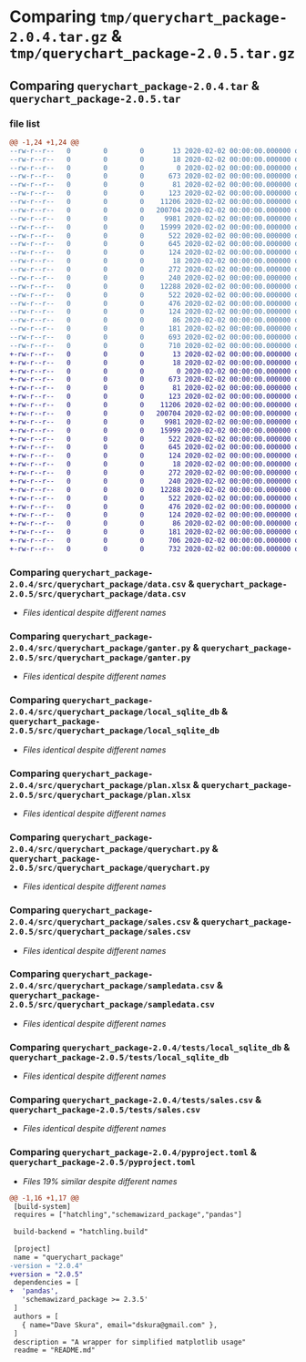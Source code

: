 # Comparing `tmp/querychart_package-2.0.4.tar.gz` & `tmp/querychart_package-2.0.5.tar.gz`

## Comparing `querychart_package-2.0.4.tar` & `querychart_package-2.0.5.tar`

### file list

```diff
@@ -1,24 +1,24 @@
--rw-r--r--   0        0        0       13 2020-02-02 00:00:00.000000 querychart_package-2.0.4/test.csv
--rw-r--r--   0        0        0       18 2020-02-02 00:00:00.000000 querychart_package-2.0.4/src/querychart_package/.schemawiz_config3
--rw-r--r--   0        0        0        0 2020-02-02 00:00:00.000000 querychart_package-2.0.4/src/querychart_package/__init__.py
--rw-r--r--   0        0        0      673 2020-02-02 00:00:00.000000 querychart_package-2.0.4/src/querychart_package/data.csv
--rw-r--r--   0        0        0       81 2020-02-02 00:00:00.000000 querychart_package-2.0.4/src/querychart_package/fieldcounts.tsv
--rw-r--r--   0        0        0      123 2020-02-02 00:00:00.000000 querychart_package-2.0.4/src/querychart_package/gant_data.csv
--rw-r--r--   0        0        0    11206 2020-02-02 00:00:00.000000 querychart_package-2.0.4/src/querychart_package/ganter.py
--rw-r--r--   0        0        0   200704 2020-02-02 00:00:00.000000 querychart_package-2.0.4/src/querychart_package/local_sqlite_db
--rw-r--r--   0        0        0     9981 2020-02-02 00:00:00.000000 querychart_package-2.0.4/src/querychart_package/plan.xlsx
--rw-r--r--   0        0        0    15999 2020-02-02 00:00:00.000000 querychart_package-2.0.4/src/querychart_package/querychart.py
--rw-r--r--   0        0        0      522 2020-02-02 00:00:00.000000 querychart_package-2.0.4/src/querychart_package/sales.csv
--rw-r--r--   0        0        0      645 2020-02-02 00:00:00.000000 querychart_package-2.0.4/src/querychart_package/sampledata.csv
--rw-r--r--   0        0        0      124 2020-02-02 00:00:00.000000 querychart_package-2.0.4/src/querychart_package/widesales.csv
--rw-r--r--   0        0        0       18 2020-02-02 00:00:00.000000 querychart_package-2.0.4/tests/.schemawiz_config3
--rw-r--r--   0        0        0      272 2020-02-02 00:00:00.000000 querychart_package-2.0.4/tests/chart_csv_columns.py
--rw-r--r--   0        0        0      240 2020-02-02 00:00:00.000000 querychart_package-2.0.4/tests/chart_csv_rows.py
--rw-r--r--   0        0        0    12288 2020-02-02 00:00:00.000000 querychart_package-2.0.4/tests/local_sqlite_db
--rw-r--r--   0        0        0      522 2020-02-02 00:00:00.000000 querychart_package-2.0.4/tests/sales.csv
--rw-r--r--   0        0        0      476 2020-02-02 00:00:00.000000 querychart_package-2.0.4/tests/tester.py
--rw-r--r--   0        0        0      124 2020-02-02 00:00:00.000000 querychart_package-2.0.4/tests/widesales.csv
--rw-r--r--   0        0        0       86 2020-02-02 00:00:00.000000 querychart_package-2.0.4/.gitignore
--rw-r--r--   0        0        0      181 2020-02-02 00:00:00.000000 querychart_package-2.0.4/README.md
--rw-r--r--   0        0        0      693 2020-02-02 00:00:00.000000 querychart_package-2.0.4/pyproject.toml
--rw-r--r--   0        0        0      710 2020-02-02 00:00:00.000000 querychart_package-2.0.4/PKG-INFO
+-rw-r--r--   0        0        0       13 2020-02-02 00:00:00.000000 querychart_package-2.0.5/test.csv
+-rw-r--r--   0        0        0       18 2020-02-02 00:00:00.000000 querychart_package-2.0.5/src/querychart_package/.schemawiz_config3
+-rw-r--r--   0        0        0        0 2020-02-02 00:00:00.000000 querychart_package-2.0.5/src/querychart_package/__init__.py
+-rw-r--r--   0        0        0      673 2020-02-02 00:00:00.000000 querychart_package-2.0.5/src/querychart_package/data.csv
+-rw-r--r--   0        0        0       81 2020-02-02 00:00:00.000000 querychart_package-2.0.5/src/querychart_package/fieldcounts.tsv
+-rw-r--r--   0        0        0      123 2020-02-02 00:00:00.000000 querychart_package-2.0.5/src/querychart_package/gant_data.csv
+-rw-r--r--   0        0        0    11206 2020-02-02 00:00:00.000000 querychart_package-2.0.5/src/querychart_package/ganter.py
+-rw-r--r--   0        0        0   200704 2020-02-02 00:00:00.000000 querychart_package-2.0.5/src/querychart_package/local_sqlite_db
+-rw-r--r--   0        0        0     9981 2020-02-02 00:00:00.000000 querychart_package-2.0.5/src/querychart_package/plan.xlsx
+-rw-r--r--   0        0        0    15999 2020-02-02 00:00:00.000000 querychart_package-2.0.5/src/querychart_package/querychart.py
+-rw-r--r--   0        0        0      522 2020-02-02 00:00:00.000000 querychart_package-2.0.5/src/querychart_package/sales.csv
+-rw-r--r--   0        0        0      645 2020-02-02 00:00:00.000000 querychart_package-2.0.5/src/querychart_package/sampledata.csv
+-rw-r--r--   0        0        0      124 2020-02-02 00:00:00.000000 querychart_package-2.0.5/src/querychart_package/widesales.csv
+-rw-r--r--   0        0        0       18 2020-02-02 00:00:00.000000 querychart_package-2.0.5/tests/.schemawiz_config3
+-rw-r--r--   0        0        0      272 2020-02-02 00:00:00.000000 querychart_package-2.0.5/tests/chart_csv_columns.py
+-rw-r--r--   0        0        0      240 2020-02-02 00:00:00.000000 querychart_package-2.0.5/tests/chart_csv_rows.py
+-rw-r--r--   0        0        0    12288 2020-02-02 00:00:00.000000 querychart_package-2.0.5/tests/local_sqlite_db
+-rw-r--r--   0        0        0      522 2020-02-02 00:00:00.000000 querychart_package-2.0.5/tests/sales.csv
+-rw-r--r--   0        0        0      476 2020-02-02 00:00:00.000000 querychart_package-2.0.5/tests/tester.py
+-rw-r--r--   0        0        0      124 2020-02-02 00:00:00.000000 querychart_package-2.0.5/tests/widesales.csv
+-rw-r--r--   0        0        0       86 2020-02-02 00:00:00.000000 querychart_package-2.0.5/.gitignore
+-rw-r--r--   0        0        0      181 2020-02-02 00:00:00.000000 querychart_package-2.0.5/README.md
+-rw-r--r--   0        0        0      706 2020-02-02 00:00:00.000000 querychart_package-2.0.5/pyproject.toml
+-rw-r--r--   0        0        0      732 2020-02-02 00:00:00.000000 querychart_package-2.0.5/PKG-INFO
```

### Comparing `querychart_package-2.0.4/src/querychart_package/data.csv` & `querychart_package-2.0.5/src/querychart_package/data.csv`

 * *Files identical despite different names*

### Comparing `querychart_package-2.0.4/src/querychart_package/ganter.py` & `querychart_package-2.0.5/src/querychart_package/ganter.py`

 * *Files identical despite different names*

### Comparing `querychart_package-2.0.4/src/querychart_package/local_sqlite_db` & `querychart_package-2.0.5/src/querychart_package/local_sqlite_db`

 * *Files identical despite different names*

### Comparing `querychart_package-2.0.4/src/querychart_package/plan.xlsx` & `querychart_package-2.0.5/src/querychart_package/plan.xlsx`

 * *Files identical despite different names*

### Comparing `querychart_package-2.0.4/src/querychart_package/querychart.py` & `querychart_package-2.0.5/src/querychart_package/querychart.py`

 * *Files identical despite different names*

### Comparing `querychart_package-2.0.4/src/querychart_package/sales.csv` & `querychart_package-2.0.5/src/querychart_package/sales.csv`

 * *Files identical despite different names*

### Comparing `querychart_package-2.0.4/src/querychart_package/sampledata.csv` & `querychart_package-2.0.5/src/querychart_package/sampledata.csv`

 * *Files identical despite different names*

### Comparing `querychart_package-2.0.4/tests/local_sqlite_db` & `querychart_package-2.0.5/tests/local_sqlite_db`

 * *Files identical despite different names*

### Comparing `querychart_package-2.0.4/tests/sales.csv` & `querychart_package-2.0.5/tests/sales.csv`

 * *Files identical despite different names*

### Comparing `querychart_package-2.0.4/pyproject.toml` & `querychart_package-2.0.5/pyproject.toml`

 * *Files 19% similar despite different names*

```diff
@@ -1,16 +1,17 @@
 [build-system]
 requires = ["hatchling","schemawizard_package","pandas"]
 
 build-backend = "hatchling.build"
 
 [project]
 name = "querychart_package"
-version = "2.0.4"
+version = "2.0.5"
 dependencies = [
+  'pandas',
   'schemawizard_package >= 2.3.5'
 ]
 authors = [
   { name="Dave Skura", email="dskura@gmail.com" },
 ]
 description = "A wrapper for simplified matplotlib usage"
 readme = "README.md"
```

